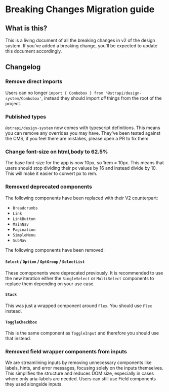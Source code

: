 # Breaking Changes Migration guide

## What is this?

This is a living document of all the breaking changes in v2 of the design system. If you've added a breaking change, you'll be expected to update this document accordingly.

## Changelog

### Remove direct imports

Users can no longer `import { Combobox } from '@strapi/design-system/Combobox'`, instead they should import _all_ things from the root of the project.

### Published types

`@strapi/design-system` now comes with typescript definitions. This means you can remove any overrides you may have. They've been tested against the CMS, if you feel there are mistakes, please open a PR to fix them.

### Change font-size on html,body to 62.5%

The base font-size for the app is now 10px, so 1rem = 10px. This means that users should stop dividing their px values by 16 and instead divide by 10. This will make it easier to convert px to rem.

### Removed deprecated components

The following components have been replaced with their V2 counterpart:

- `Breadcrumbs`
- `Link`
- `LinkButton`
- `MainNav`
- `Pagination`
- `SimpleMenu`
- `SubNav`

The following components have been removed:

#### `Select` / `Option` / `OptGroup` / `SelectList`

These comoponents were deprecated previously. It is recommended to use the new iteration either the `SingleSelect` or `MultiSelect` components to replace them depending on your use case.

#### `Stack`

This was just a wrapped component around `Flex`. You should use `Flex` instead.

#### `ToggleCheckbox`

This is the same component as `ToggleInput` and therefore you should use that instead.

### Removed field wrapper components from inputs

We are streamlining inputs by removing unnecessary components like labels, hints, and error messages, focusing solely on the inputs themselves. This simplifies the structure and reduces DOM size, especially in cases where only aria-labels are needed. Users can still use Field components they used alongside inputs.
